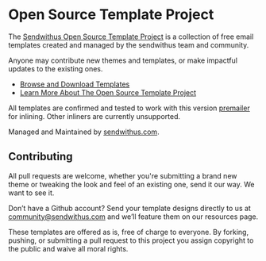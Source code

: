 Open Source Template Project
=========

The [Sendwithus Open Source Template Project](https://www.sendwithus.com/resources/templates) is a collection of free email templates created and managed by the sendwithus team and community.

Anyone may contribute new themes and templates, or make impactful updates to the existing ones.

- [Browse and Download Templates](https://www.sendwithus.com/resources/templates)
- [Learn More About The Open Source Template Project](https://www.sendwithus.com/resources/templates/about)

All templates are confirmed and tested to work with this version [premailer](https://github.com/sendwithus/premailer/tree/4b40a7fb2e56f369f82b5ea2a0e35d9aba8baecb) for inlining. Other inliners are currently unsupported. 

Managed and Maintained by [sendwithus.com](https://www.sendwithus.com).

## Contributing

All pull requests are welcome, whether you're submitting a brand new theme or tweaking the look and feel of an existing one, send it our way. We want to see it.

Don’t have a Github account? Send your template designs directly to us at [community@sendwithus.com](mailto:community@sendwithus.com) and we’ll feature them on our resources page.

These templates are offered as is, free of charge to everyone. By forking, pushing, or submitting a pull request to this project you assign copyright to the public and waive all moral rights.
